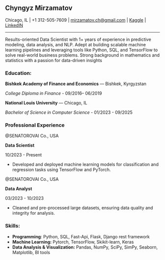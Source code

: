 <b> Chyngyz Mirzamatov </b>
-------------------------------------
Chicago, IL | +1 312-505-7609 | mirzamatov.ch@gmail.com |  [Kaggle](https://www.kaggle.com/umekko/code)  | [LinkedIN](https://www.linkedin.com/in/umeko)

--------------------------------------

Results-oriented Data Scientist with 1+ years of experience in predictive modeling, data analysis, and NLP. Adept at building scalable machine learning pipelines and leveraging tools like Python, SQL, and TensorFlow to solve real-world business problems. Strong background in mathematics and statistics with a passion for data-driven insights

### Education:

**Bishkek Academy of Finance and Economics** — Bishkek, Kyrgyzstan

*College Diploma in Finance* -  09/2016– 06/2019



**National Louis University** — Chicago, IL

*Bachelor of Science in Computer Science*  -  01/2023 - 09/2025



### Professional Experience


@SENATOROVAI Co., USA

**Data Scientist**

10/2023 - Present
  * Developed and deployed machine learning models for classification and regression tasks using TensorFlow and PyTorch.
    
@SENATOROVAI Co., USA

**Data Analyst**

03/2023 - 10/2023
  * Cleaned and pre-processed large datasets, ensuring data quality and integrity for analysis.

### Skills: 
* **Programming**: Python, SQL, Fast-Api, Flask, Django rest framework
* **Machine Learning:**  Pytorch, TensorFlow, Skikit-learn, Keras
* **Data Analysis & Visualization:** Pandas, NumPy, SciPy, SimPy, Seaborn, Matplotlib, BI tools
  
